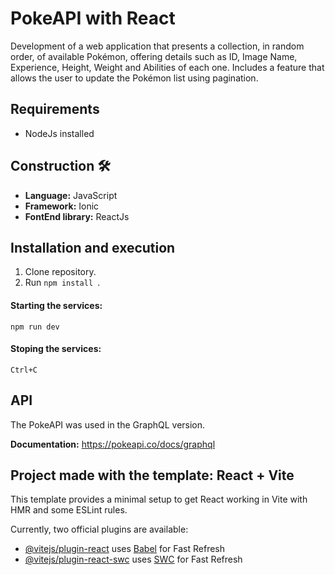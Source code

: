 # PokeAPI with React
Development of a web application that presents a collection, in random order, of available Pokémon, offering details such as ID, Image Name, Experience, Height, Weight and Abilities of each one.
Includes a feature that allows the user to update the Pokémon list using pagination.

## Requirements
 - NodeJs installed
   
## Construction 🛠️
* **Language:** JavaScript
* **Framework:** Ionic
* **FontEnd library:** ReactJs

## Installation and execution
1) Clone repository.
2) Run ```npm install ```.

#### Starting the services: 
    npm run dev

#### Stoping the services: 
    Ctrl+C
    
## API
The PokeAPI was used in the GraphQL version.

**Documentation:** https://pokeapi.co/docs/graphql 


## Project made with the template: React + Vite
This template provides a minimal setup to get React working in Vite with HMR and some ESLint rules.

Currently, two official plugins are available:

- [@vitejs/plugin-react](https://github.com/vitejs/vite-plugin-react/blob/main/packages/plugin-react/README.md) uses [Babel](https://babeljs.io/) for Fast Refresh
- [@vitejs/plugin-react-swc](https://github.com/vitejs/vite-plugin-react-swc) uses [SWC](https://swc.rs/) for Fast Refresh
